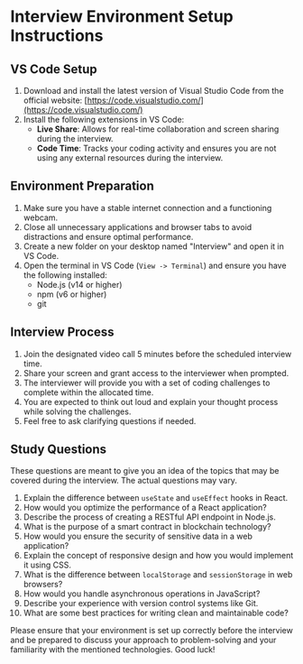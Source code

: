 # Interview Environment Setup Instructions

## VS Code Setup

1. Download and install the latest version of Visual Studio Code from the official website: [https://code.visualstudio.com/](https://code.visualstudio.com/)
2. Install the following extensions in VS Code:
   - **Live Share**: Allows for real-time collaboration and screen sharing during the interview.
   - **Code Time**: Tracks your coding activity and ensures you are not using any external resources during the interview.

## Environment Preparation

1. Make sure you have a stable internet connection and a functioning webcam.
2. Close all unnecessary applications and browser tabs to avoid distractions and ensure optimal performance.
3. Create a new folder on your desktop named "Interview" and open it in VS Code.
4. Open the terminal in VS Code (`View -> Terminal`) and ensure you have the following installed:
   - Node.js (v14 or higher)
   - npm (v6 or higher)
   - git

## Interview Process

1. Join the designated video call 5 minutes before the scheduled interview time.
2. Share your screen and grant access to the interviewer when prompted.
3. The interviewer will provide you with a set of coding challenges to complete within the allocated time.
4. You are expected to think out loud and explain your thought process while solving the challenges.
5. Feel free to ask clarifying questions if needed.

## Study Questions

These questions are meant to give you an idea of the topics that may be covered during the interview. The actual questions may vary.

1. Explain the difference between `useState` and `useEffect` hooks in React.
2. How would you optimize the performance of a React application?
3. Describe the process of creating a RESTful API endpoint in Node.js.
4. What is the purpose of a smart contract in blockchain technology?
5. How would you ensure the security of sensitive data in a web application?
6. Explain the concept of responsive design and how you would implement it using CSS.
7. What is the difference between `localStorage` and `sessionStorage` in web browsers?
8. How would you handle asynchronous operations in JavaScript?
9. Describe your experience with version control systems like Git.
10. What are some best practices for writing clean and maintainable code?

Please ensure that your environment is set up correctly before the interview and be prepared to discuss your approach to problem-solving and your familiarity with the mentioned technologies. Good luck!
